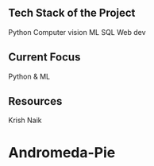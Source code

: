 ## Tech Stack of the Project
Python
Computer vision
ML
SQL
Web dev

## Current Focus
Python & ML

## Resources
Krish Naik


# Andromeda-Pie
